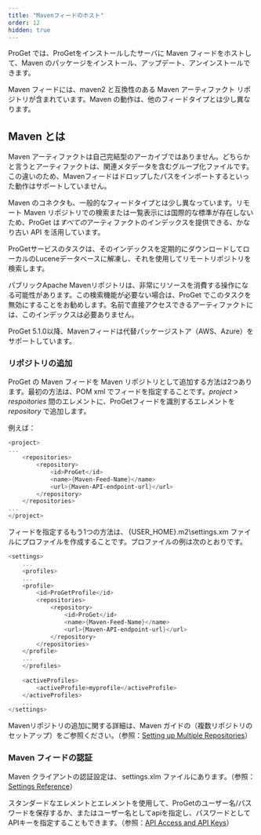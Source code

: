 ```yaml
---
title: "Mavenフィードのホスト"
order: 12
hidden: true
---
```


ProGet では、ProGetをインストールしたサーバに Maven フィードをホストして、Maven のパッケージをインストール、アップデート、アンインストールできます。

Maven フィードには、maven2 と互換性のある Maven アーティファクト リポジトリが含まれています。Maven の動作は、他のフィードタイプとは少し異なります。

## **Maven とは**

Maven アーティファクトは自己完結型のアーカイブではありません。どちらかと言うとアーティファクトは、関連メタデータを含むグループ化ファイルです。この違いのため、Mavenフィードはドロップしたパスをインポートするといった動作はサポートしていません。

Maven のコネクタも、一般的なフィードタイプとは少し異なっています。リモート Maven リポジトリでの検索または一覧表示には国際的な標準が存在しないため、ProGet は*すべての*アーティファクトのインデックスを提供できる、かなり古い API を活用しています。

ProGetサービスのタスクは、そのインデックスを定期的にダウンロードしてローカルのLuceneデータベースに解凍し、それを使用してリモートリポジトリを検索します。

パブリックApache Mavenリポジトリは、非常にリソースを消費する操作になる可能性があります。この検索機能が必要ない場合は、ProGet でこのタスクを無効にすることをお勧めします。名前で直接アクセスできるアーティファクトには、このインデックスは必要ありません。

ProGet 5.1.0以降、Mavenフィードは代替パッケージストア（AWS、Azure）をサポートしています。

### **リポジトリの追加**

ProGet の Maven フィードを Maven リポジトリとして追加する方法は2つあります。最初の方法は、POM xml でフィードを指定することです。*project > respoitories* 間のエレメントに、ProGetフィードを識別するエレメントを *repository* で追加します。

例えば：

```powershell
<project>
...
    <repositories>
        <repository>
            <id>ProGet</id>
            <name>{Maven-Feed-Name}</name>
            <url>{Maven-API-endpoint-url}</url>
        </repository>
    </repositories>
...
</project>
```

フィードを指定するもう1つの方法は、 {USER_HOME}\.m2\settings.xm ファイルにプロファイルを作成することです。プロファイルの例は次のとおりです。

```powershell
<settings>
    ...
    <profiles>
    ...
    <profile>
        <id>ProGetProfile</id>
        <repositories>
            <repository>
                <id>ProGet</id>
                <name>{Maven-Feed-Name}</name>
                <url>{Maven-API-endpoint-url}</url>
            </repository>
        </repositories>
    </profile>
    ...
    </profiles>
     
    <activeProfiles>
        <activeProfile>myprofile</activeProfile>
    </activeProfiles>
    ...
</settings>
```

Mavenリポジトリの追加に関する詳細は、Maven ガイドの（複数リポジトリのセットアップ）をご参照ください。（参照：[Setting up Multiple Repositories](https://maven.apache.org/guides/mini/guide-multiple-repositories.html)）

### **Maven フィードの認証**

Maven クライアントの認証設定は、 settings.xlm ファイルにあります。（参照：[Settings Reference](https://maven.apache.org/settings.html)）

スタンダードな<username>エレメントと<password>エレメントを使用して、ProGetのユーザー名/パスワードを保存するか、またはユーザー名としてapiを指定し、パスワードとしてAPIキーを指定することもできます。（参照：[API Access and API Keys](/docs/proget/reference-api/proget-apikeys)）